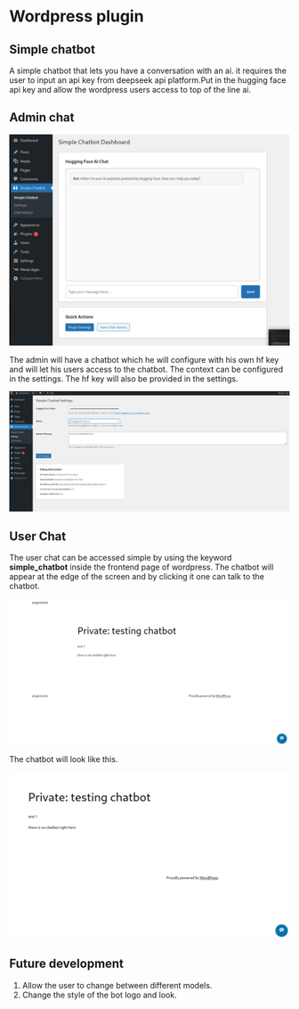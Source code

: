 # Wordpress plugin
## Simple chatbot

A simple chatbot that lets you have a conversation with an ai. it requires the user to input an api key from deepseek api platform.Put in the hugging face api key 
and allow the wordpress users access to top of the line ai.

## Admin chat

![alt text](image.png)


The admin will have a chatbot which he will configure with his own hf key and will let his users access to the chatbot. The context can be configured in the settings. The
hf key will also be provided in the settings.


![alt text](image-1.png)

## User Chat
The user chat can be accessed simple by using the keyword **simple_chatbot** inside the frontend page of wordpress. The chatbot will appear at the edge of the screen and by clicking it one can talk to the chatbot.

![alt text](image-2.png)

The chatbot will look like this.

![alt text](image-3.png)

## Future development
1. Allow the user to change between different models.
2. Change the style of the bot logo and look.